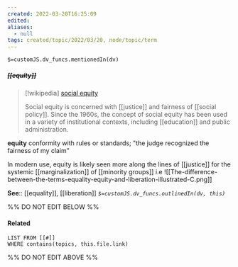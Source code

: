 ```yaml
---
created: 2022-03-20T16:25:09 
edited: 
aliases:
  - null
tags: created/topic/2022/03/20, node/topic/term
---
```

`$=customJS.dv_funcs.mentionedIn(dv)`

##### <s class="topic-title">[[equity]]</s>


> [!wikipedia] [social equity](https://en.wikipedia.org/wiki/Social%20equity)
> 
> Social equity is concerned with [[justice]] and fairness of [[social policy]]. Since the 1960s, the concept of social equity has been used in a variety of institutional contexts, including [[education]] and public administration.
>

**equity**
conformity with rules or standards; "the judge recognized the fairness of my claim"  

In modern use, equity is likely seen more along the lines of [[justice]] for the systemic [[marginalization]] of [[minority groups]] i.e
![[The-difference-between-the-terms-equality-equity-and-liberation-illustrated-C.png]]

**See**:: [[equality]], [[liberation]]
*`$=customJS.dv_funcs.outlinedIn(dv, this)`*

%% DO NOT EDIT BELOW %%

#### Related 

```dataview
LIST FROM [[#]]
WHERE contains(topics, this.file.link)
```
%% DO NOT EDIT ABOVE %%
